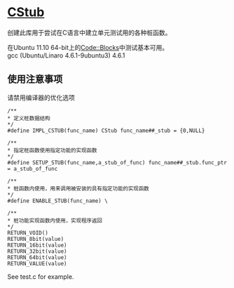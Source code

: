[CStub](https://github.com/wadefelix/CStub)
============
创建此库用于尝试在C语言中建立单元测试用的各种桩函数。

在Ubuntu 11.10 64-bit上的[Code::Blocks](http://www.codeblocks.org/)中测试基本可用。  
gcc (Ubuntu/Linaro 4.6.1-9ubuntu3) 4.6.1

使用注意事项
----------
请禁用编译器的优化选项


    /**
    * 定义桩数据结构
    */
    #define IMPL_CSTUB(func_name) CStub func_name##_stub = {0,NULL}

    /**
    * 指定桩函数使用指定功能的实现函数
    */
    #define SETUP_STUB(func_name,a_stub_of_func) func_name##_stub.func_ptr = a_stub_of_func

    /**
    * 桩函数内使用，用来调用被安装的具有指定功能的实现函数
    */
    #define ENABLE_STUB(func_name) \

    /**
    * 桩功能实现函数内使用，实现程序返回
    */
    RETURN_VOID()
    RETURN_8bit(value)
    RETURN_16bit(value)
    RETURN_32bit(value)
    RETURN_64bit(value)
    RETURN_VALUE(value)

See test.c for example.
